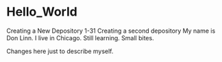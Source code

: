 # Hello_World
Creating a New Depository 1-31
Creating a second depository
My name is Don Linn. I live in Chicago. Still learning. Small bites.

Changes here just to describe myself.

